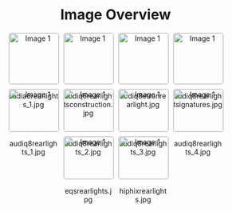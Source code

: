 <h1 style ="text-align: center;"> Image Overview </h1>
<div style="display: flex; flex-wrap: wrap; gap: 10px; justify-content: center;">
<div style="flex: 1 1 calc(33.333% - 20px); max-width: 100px; text-align: center;">
<img src="https://media.evkx.net/multimedia/technology/lights/rearlights/audia6rearlights_1_xst.jpg" alt="Image 1" style="width: 100%; border: 1px solid #ddd; border-radius: 5px;">
<p>audia6rearlights_1.jpg</p>
</div>
<div style="flex: 1 1 calc(33.333% - 20px); max-width: 100px; text-align: center;">
<img src="https://media.evkx.net/multimedia/technology/lights/rearlights/audiq6rearlightsconstruction_xst.jpg" alt="Image 1" style="width: 100%; border: 1px solid #ddd; border-radius: 5px;">
<p>audiq6rearlightsconstruction.jpg</p>
</div>
<div style="flex: 1 1 calc(33.333% - 20px); max-width: 100px; text-align: center;">
<img src="https://media.evkx.net/multimedia/technology/lights/rearlights/audiq8etronrearlight_xst.jpg" alt="Image 1" style="width: 100%; border: 1px solid #ddd; border-radius: 5px;">
<p>audiq8etronrearlight.jpg</p>
</div>
<div style="flex: 1 1 calc(33.333% - 20px); max-width: 100px; text-align: center;">
<img src="https://media.evkx.net/multimedia/technology/lights/rearlights/audiq8rearlightsignatures_xst.jpg" alt="Image 1" style="width: 100%; border: 1px solid #ddd; border-radius: 5px;">
<p>audiq8rearlightsignatures.jpg</p>
</div>
<div style="flex: 1 1 calc(33.333% - 20px); max-width: 100px; text-align: center;">
<img src="https://media.evkx.net/multimedia/technology/lights/rearlights/audiq8rearlights_1_xst.jpg" alt="Image 1" style="width: 100%; border: 1px solid #ddd; border-radius: 5px;">
<p>audiq8rearlights_1.jpg</p>
</div>
<div style="flex: 1 1 calc(33.333% - 20px); max-width: 100px; text-align: center;">
<img src="https://media.evkx.net/multimedia/technology/lights/rearlights/audiq8rearlights_2_xst.jpg" alt="Image 1" style="width: 100%; border: 1px solid #ddd; border-radius: 5px;">
<p>audiq8rearlights_2.jpg</p>
</div>
<div style="flex: 1 1 calc(33.333% - 20px); max-width: 100px; text-align: center;">
<img src="https://media.evkx.net/multimedia/technology/lights/rearlights/audiq8rearlights_3_xst.jpg" alt="Image 1" style="width: 100%; border: 1px solid #ddd; border-radius: 5px;">
<p>audiq8rearlights_3.jpg</p>
</div>
<div style="flex: 1 1 calc(33.333% - 20px); max-width: 100px; text-align: center;">
<img src="https://media.evkx.net/multimedia/technology/lights/rearlights/audiq8rearlights_4_xst.jpg" alt="Image 1" style="width: 100%; border: 1px solid #ddd; border-radius: 5px;">
<p>audiq8rearlights_4.jpg</p>
</div>
<div style="flex: 1 1 calc(33.333% - 20px); max-width: 100px; text-align: center;">
<img src="https://media.evkx.net/multimedia/technology/lights/rearlights/eqsrearlights_xst.jpg" alt="Image 1" style="width: 100%; border: 1px solid #ddd; border-radius: 5px;">
<p>eqsrearlights.jpg</p>
</div>
<div style="flex: 1 1 calc(33.333% - 20px); max-width: 100px; text-align: center;">
<img src="https://media.evkx.net/multimedia/technology/lights/rearlights/hiphixrearlights_xst.jpg" alt="Image 1" style="width: 100%; border: 1px solid #ddd; border-radius: 5px;">
<p>hiphixrearlights.jpg</p>
</div>
</div>
